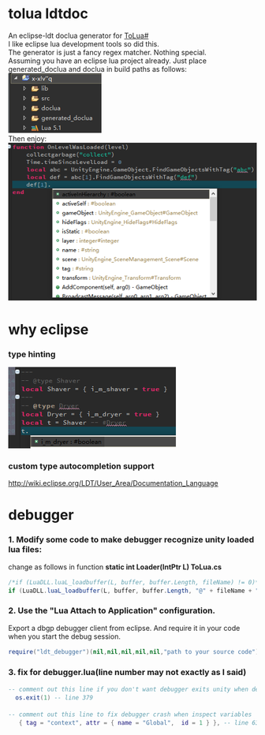 # tolua ldtdoc
An eclipse-ldt doclua generator for [ToLua#](https://github.com/topameng/tolua)  
I like eclipse lua development tools so did this.  
The generator is just a fancy regex matcher. Nothing special.  
Assuming you have an eclipse lua project already. Just place generated_doclua and doclua in build paths as follows:  
![Project Example](./generator/project_example.png)  
Then enjoy:  
![Auto-complete Example](./generator/autocomplete_example.png)  

# why eclipse
### type hinting
![Type-Hinting Example](./generator/type_hinting_example.png)
### custom type autocompletion support
http://wiki.eclipse.org/LDT/User_Area/Documentation_Language

# debugger
### 1. Modify some code to make debugger recognize unity loaded lua files:
change as follows in function **static int Loader(IntPtr L) ToLua.cs**
```csharp
/*if (LuaDLL.luaL_loadbuffer(L, buffer, buffer.Length, fileName) != 0)*/
if (LuaDLL.luaL_loadbuffer(L, buffer, buffer.Length, "@" + fileName + ".lua") != 0)
```
### 2. Use the "Lua Attach to Application" configuration.
Export a dbgp debugger client from eclipse. And require it in your code when you start the debug session.
```lua
require("ldt_debugger")(nil,nil,nil,nil,nil,"path to your source code")
```
### 3. fix for debugger.lua(line number may not exactly as I said)
```lua
-- comment out this line if you don't want debugger exits unity when detach
  os.exit(1) -- line 379

-- comment out this line to fix debugger crash when inspect variables
   { tag = "context", attr = { name = "Global",  id = 1 } }, -- line 636
```